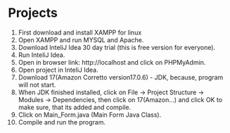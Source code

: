 # Projects

1. First download and install XAMPP for linux
2. Open XAMPP and run MYSQL and Apache.
3. Download InteliJ Idea 30 day trial (this is free version for everyone).
4. Run InteliJ Idea.
5. Open in browser link: http://localhost and click on PHPMyAdmin.
6. Open project in InteliJ Idea.
7. Download 17(Amazon Corretto version17.0.6) - JDK, because, program will not start.
8. When JDK finished installed, click on File -> Project Structure -> Modules -> Dependencies, then click on 17(Amazon...) and click OK to make sure, that its added and compile.
9. Click on Main_Form.java (Main Form Java Class).
10. Compile and run the program.
